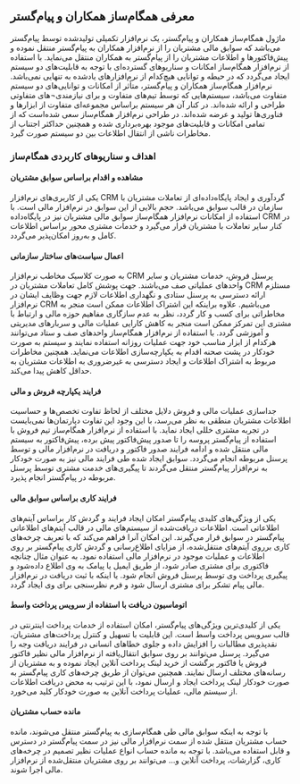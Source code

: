 ## معرفی همگام‌ساز همکاران و پیام‌گستر
ماژول همگام‌ساز همکاران و پیام‌گستر، یک نرم‌افزار تکمیلی تولید‌شده توسط پیام‌گستر می‌باشد که سوابق مالی مشتریان را از نرم‌افزار همکاران به پیام‌گستر منتقل نموده و پیش‌فاکتورها و اطلاعات مشتریان را از پیام‌گستر به همکاران منتقل می‌نماید. با استفاده از نرم‌افزار همگام‌ساز امکانات و سناریوهای گسترده‌ای با توجه به قابلیت‌های دو سیستم ایجاد می‌گردد که در حیطه و توانایی هیچ‌کدام از نرم‌افزارهای یادشده به تنهایی نمی‌باشد. 
نرم‌افزار همگام‌ساز همکاران و پیام‌گستر، متأثر از امکانات و توانایی‌های دو سیستم متفاوت‌ می‌باشد، سیستم‌هایی که توسط تیم‌های متفاوت و برای نیازمندی¬های متفاوتی طراحی و ارائه شده‌اند. در کنار آن هر سیستم براساس مجموعه‌ای متفاوت از ابزارها و فناوری‌ها تولید و عرضه‌ شده‌اند. در طراحی نرم‌افزار همگام‌ساز سعی شده‌است که از تمامی امکانات و قابلیت‌های موجود بهره‌برداری شده و همچنین حداکثر اجتناب از مخاطرات ناشی از انتقال اطلاعات بین دو سیستم صورت گیرد. 

### اهداف و سناریوهای کاربردی همگام‌ساز 
#### مشاهده و اقدام براساس سوابق مشتریان

یکی از کاربری‌های نرم‌افزار CRM گردآوری و ایجاد پایگاه‌داده‌ای از تعاملات مشتریان با سازمان در قالب سوابق می‌باشد. حجم بالایی از این سوابق در نرم‌افزار مالی است. با استفاده از امکانات نرم‌افزار همگام‌ساز سوابق مالی مشتریان نیز در پایگاه‌داده CRM در کنار سایر تعاملات با مشتریان قرار می‌گیرد و خدمات مشتری محور براساس اطلاعات کامل و به‌روز امکان‌پذیر می‌گردد. 

#### اعمال سیاست‌های ساختار سازمانی

به صورت کلاسیک مخاطب نرم‌افزار CRM پرسنل فروش، خدمات مشتریان و سایر واحدهای عملیاتی صف می‌باشند. جهت پوشش کامل تعاملات مشتریان در CRM مستلزم ارائه دسترسی به پرسنل ستادی و نگهداری اطلاعات لازم جهت وظایف ایشان در نرم‌افزار CRM می‌باشیم. علاوه براینکه این اشتراک اطلاعات ممکن است منجر به مخاطراتی برای کسب و کار گردد، نظر به عدم ‌سازگاری مفاهیم حوزه مالی و ارتباط با مشتری این تمرکز ممکن است منجر به کاهش کارایی عملیات مالی و سربارهای مدیریتی و آموزشی گردد. 
با استفاده از نرم‌افزار همگام‌ساز واحدهای صف و ستاد می‌توانند هرکدام از ابزار مناسب خود جهت عملیات روزانه استفاده نمایند و سیستم به صورت خودکار در پشت صحنه اقدام به یکپارچه‌سازی اطلاعات می‌نماید. همچنین مخاطرات مربوط به اشتراک اطلاعات و ایجاد دسترسی به غیرضروری به اطلاعات مشتریان به حداقل کاهش پیدا می‌کند.



#### فرایند یکپارچه فروش و مالی
جداسازی عملیات مالی و فروش دلایل مختلف از لحاظ تفاوت تخصص‌ها و حساسیت اطلاعات مشتریان منطقی به نظر می‌رسد، با این وجود این تفاوت دپارتمان‌ها نمی‌بایست در تجربه مشتری خللی ایجاد نماید. با استفاده از نرم‌افزار همگام‌ساز تیم فروش با استفاده از پیام‌گستر پروسه را تا صدور پیش‌فاکتور پیش برده، پیش‌فاکتور به سیستم مالی منتقل شده و ادامه فرایند صدور فاکتور و دریافت در نرم‌افزار مالی و توسط پرسنل مربوطه انجام می‌گردد. سوابق ایجاد شده طی فرایند مالی نیز به صورت خودکار به نرم‌افزار پیام‌گستر منتقل می‌گردند تا پیگیری‌های خدمت مشتری توسط پرسنل مربوطه در پیام‌گستر انجام پذیرد.

#### فرایند کاری براساس سوابق مالی

یکی از ویژگی‌های کلیدی پیام‌گستر امکان ایجاد فرایند و گردش کار براساس آیتم‌های اطلاعاتی است. اطلاعات دریافت‌شده از سیستم‌های مالی در قالب آیتم‌های اطلاعاتی پیام‌گستر در سوابق قرار می‌گیرند. این امکان آنرا فراهم می‌کند که با تعریف چرخه‌های کاری برروی آیتم‌های منتقل‌شده، از مزایای اطلاع‌رسانی و گردش کاری پیام‌گستر بر روی اطلاعات و عملیات موجود در نرم‌افزار مالی استفاده نمود. به عنوان مثال چنانچه فاکتوری برای مشتری صادر شود، از طریق ایمیل یا پیامک به وی اطلاع‌ داده‌شود و پیگیری پرداخت وی توسط پرسنل فروش انجام شود. یا اینکه با ثبت دریافت در نرم‌افزار مالی پیام‌ تشکر برای مشتری ارسال شود و فرم نظرسنجی برای وی ایجاد گردد.

#### اتوماسیون دریافت با استفاده از سرویس پرداخت واسط

یکی از کلیدی‌ترین ویژگی‌های پیام‌گستر، امکان استفاده از خدمات پرداخت اینترنتی در قالب سرویس پرداخت واسط است. این قابلیت با تسهیل و کنترل پرداخت‌های مشتریان، نقدپذیری مطالبات را افزایش داده و جلوی خطاهای انسانی در فرایند دریافت وجه را می‌گیرد. پرسنل می‌توانند بر روی سوابق انتقال‌یافته از نرم‌افزار مالی نظیر فاکتور فروش یا فاکتور برگشت از خرید لینک پرداخت آنلاین ایجاد نموده و به مشتریان از رسانه‌های مختلف ارسال نمایند. همچنین می‌توان از طریق چرخه‌های کاری پیام‌گستر به صورت خودکار لینک پرداخت ایجاد و ارسال نمود، با این ترتیب به محض دریافت اطلاعات از سیستم مالی، عملیات پرداخت آنلاین به صورت خودکار کلید می‌خورد.

#### مانده حساب مشتریان

با توجه به اینکه سوابق مالی طی همگام‌سازی به پیام‌گستر منتقل می‌شوند، مانده حساب مشتریان منتقل شده از سمت نرم‌افزار مالی نیز در سمت پیام‌گستر در دسترس و قابل استفاده می‌باشد. با توجه به مانده حساب انواع عملیات نظیر تصمیم در چرخه‌های‌ کاری، گزارشات، پرداخت آنلاین و... می‌توانند بر روی مشتریان منتقل‌شده از نرم‌افزار مالی اجرا شوند.
